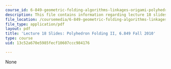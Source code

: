 ```yaml
---
course_id: 6-849-geometric-folding-algorithms-linkages-origami-polyhedra-fall-2012
description: This file contains information regarding lecture 18 slides.
file_location: /coursemedia/6-849-geometric-folding-algorithms-linkages-origami-polyhedra-fall-2012/13c52a670e5985fecf10607ccc984176_MIT6_849F12_slidesL18.pdf
file_type: application/pdf
layout: pdf
title: 'Lecture 18 Slides: Polyhedron Folding II, 6.849 Fall 2010'
type: course
uid: 13c52a670e5985fecf10607ccc984176

---
```

None